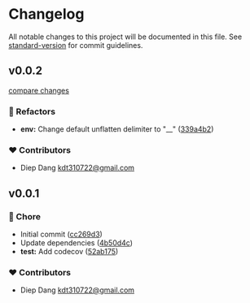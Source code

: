 # Changelog

All notable changes to this project will be documented in this file.
See [standard-version](https://github.com/conventional-changelog/standard-version) for commit guidelines.

## v0.0.2

[compare changes](https://github.com/kdt310722/config/compare/v0.0.1...v0.0.2)

### 💅 Refactors

- **env:** Change default unflatten delimiter to "__" ([339a4b2](https://github.com/kdt310722/config/commit/339a4b2))

### ❤️ Contributors

- Diep Dang <kdt310722@gmail.com>

## v0.0.1


### 🏡 Chore

- Initial commit ([cc269d3](https://github.com/kdt310722/config/commit/cc269d3))
- Update dependencies ([4b50d4c](https://github.com/kdt310722/config/commit/4b50d4c))
- **test:** Add codecov ([52ab175](https://github.com/kdt310722/config/commit/52ab175))

### ❤️ Contributors

- Diep Dang <kdt310722@gmail.com>

